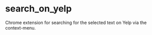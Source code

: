 search_on_yelp
==============

Chrome extension for searching for the selected text on Yelp via the context-menu.
